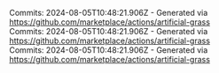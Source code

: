 Commits: 2024-08-05T10:48:21.906Z - Generated via https://github.com/marketplace/actions/artificial-grass
<br>
Commits: 2024-08-05T10:48:21.906Z - Generated via https://github.com/marketplace/actions/artificial-grass
<br>
Commits: 2024-08-05T10:48:21.906Z - Generated via https://github.com/marketplace/actions/artificial-grass
<br>
